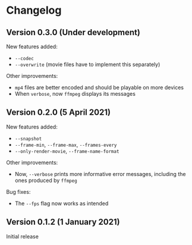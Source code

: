# Changelog

## Version 0.3.0 (Under development)

New features added:
- `--codec`
- `--overwrite` (movie files have to implement this separately)

Other improvements:
- `mp4` files are better encoded and should be playable on more devices
- When `verbose`, now `ffmpeg` displays its messages

## Version 0.2.0 (5 April 2021)

New features added:
- `--snapshot`
- `--frame-min`, `--frame-max`, `--frames-every`
- `--only-render-movie`, `--frame-name-format`

Other improvements:
- Now, `--verbose` prints more informative error messages, including the ones
  produced by `ffmpeg`

Bug fixes:
- The `--fps` flag now works as intended

## Version 0.1.2 (1 January 2021)

Initial release

